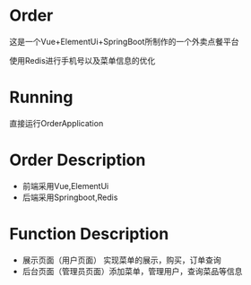# Order
这是一个Vue+ElementUi+SpringBoot所制作的一个外卖点餐平台

使用Redis进行手机号以及菜单信息的优化

# Running

直接运行OrderApplication

# Order Description

- 前端采用Vue,ElementUi
- 后端采用Springboot,Redis

# Function Description

- 展示页面（用户页面） 实现菜单的展示，购买，订单查询
- 后台页面（管理员页面）添加菜单，管理用户，查询菜品等信息
